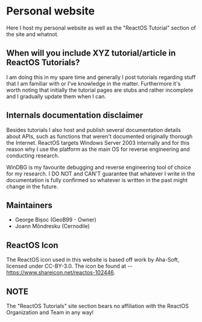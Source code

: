 # Personal website
Here I host my personal website as well as the "ReactOS Tutorial" section of the site and whatnot.

## When will you include XYZ tutorial/article in ReactOS Tutorials?
I am doing this in my spare time and generally I post tutorials regarding stuff that I am familiar with or I've knowledge in the matter. Furthermore it's worth noting that initially the tutorial pages
are stubs and rather incomplete and I gradually update them when I can.

## Internals documentation disclaimer
Besides tutorials I also host and publish several documentation details about APIs, such as functions that weren't documented originally thorough the Internet. ReactOS targets Windows Server 2003 internally and for this reason why I use the platform as the main OS for reverse engineering and conducting research. 

WinDBG is my favourite debugging and reverse engineering tool of choice for my research. I DO NOT and CAN'T guarantee that whatever I write in the documentation is fully confirmed so whatever is written in the past might change in the future.

## Maintainers

 - George Bișoc (GeoB99 - Owner)
 - Joann Mõndresku (Cernodile)

## ReactOS Icon
The ReactOS icon used in this website is based off work by Aha-Soft, licensed under CC-BY-3.0. The icon be found at -- https://www.shareicon.net/reactos-102446.

## NOTE
The "ReactOS Tutorials" site section bears no affiliation with the ReactOS Organization and Team in any way!
